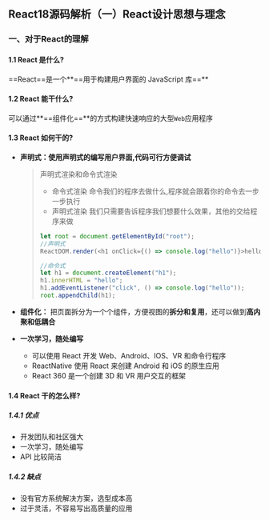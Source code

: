 ## React18源码解析（一）React设计思想与理念

### 一、对于React的理解

#### 1.1 React 是什么?

==React==是一个**==用于构建用户界面的 JavaScript 库==**

#### 1.2 React 能干什么?

可以通过**==组件化==**的方式构建快速响应的大型`Web`应用程序

#### 1.3 React 如何干的?

- **声明式：**使用声明式的编写用户界面,代码可行**方便调试**

  > 声明式渲染和命令式渲染
  >
  > - 命令式渲染 命令我们的程序去做什么,程序就会跟着你的命令去一步一步执行
  > - 声明式渲染 我们只需要告诉程序我们想要什么效果，其他的交给程序来做
  >
  > ```js
  > let root = document.getElementById("root");
  > //声明式
  > ReactDOM.render(<h1 onClick={() => console.log("hello")}>hello</h1>, root);
  > 
  > //命令式
  > let h1 = document.createElement("h1");
  > h1.innerHTML = "hello";
  > h1.addEventListener("click", () => console.log("hello"));
  > root.appendChild(h1);
  > ```

- **组件化：** 把页面拆分为一个个组件，方便视图的**拆分和复用**，还可以做到**高内聚和低耦合**

- **一次学习，随处编写**
  - 可以使用 React 开发 Web、Android、IOS、VR 和命令行程序
  - ReactNative 使用 React 来创建 Android 和 iOS 的原生应用
  - React 360 是一个创建 3D 和 VR 用户交互的框架

#### 1.4 React 干的怎么样?

##### 1.4.1 优点

- 开发团队和社区强大
- 一次学习，随处编写
- API 比较简洁

##### 1.4.2 缺点

- 没有官方系统解决方案，选型成本高
- 过于灵活，不容易写出高质量的应用

